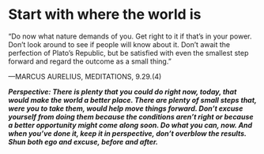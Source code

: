 # Start with where the world is

“Do now what nature demands of you. Get right to it if that’s in your power. Don’t look around to see if people will know about it. Don’t await the perfection of Plato’s Republic, but be satisfied with even the smallest step forward and regard the outcome as a small thing.”

—MARCUS AURELIUS, MEDITATIONS, 9.29.(4)

***Perspective: There is plenty that you could do right now, today, that would make the world a better place. There are plenty of small steps that, were you to take them, would help move things forward. Don’t excuse yourself from doing them because the conditions aren’t right or because a better opportunity might come along soon. Do what you can, now. And when you’ve done it, keep it in perspective, don’t overblow the results. Shun both ego and excuse, before and after.***